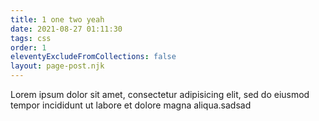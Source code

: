 ```yaml
---
title: 1 one two yeah
date: 2021-08-27 01:11:30
tags: css
order: 1
eleventyExcludeFromCollections: false
layout: page-post.njk
---
```

Lorem ipsum dolor sit amet, consectetur adipisicing elit, sed do eiusmod tempor incididunt ut labore et dolore magna aliqua.sadsad